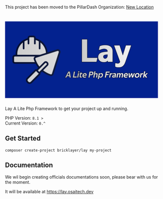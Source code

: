 This project has been moved to the PillarDash Organization:
[New Location](https://github.com/pillardash/lay)

# ![Lay A Lite Php Framework](https://github.com/PHPBrickLayer/structure/blob/main/src/static/img/lay-logo-github.png)

Lay A Lite Php Framework to get your project up and running.

PHP Version: `8.1 >`\
Current Version: `0.^`

## Get Started

```shell
composer create-project bricklayer/lay my-project
```

## Documentation

We wil begin creating officials documentations soon, please bear with us for the moment.

It will be available at https://lay.osaitech.dev
